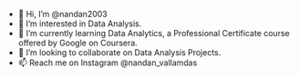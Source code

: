 - 👋 Hi, I’m @nandan2003
- 👀 I’m interested in Data Analysis.
- 🌱 I’m currently learning Data Analytics, a Professional Certificate course offered by Google on Coursera.
- 💞️ I’m looking to collaborate on Data Analysis Projects.
- 📫 Reach me on Instagram @nandan_vallamdas

<!---
nandan2003/nandan2003 is a ✨ special ✨ repository because its `README.md` (this file) appears on your GitHub profile.
You can click the Preview link to take a look at your changes.
--->
